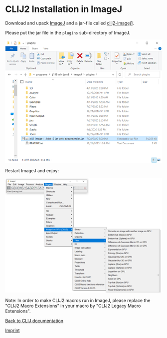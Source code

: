 # CLIJ2 Installation in ImageJ

Download and upack [ImageJ](https://imagej.nih.gov/ij/download.html) and a jar-file called 
[clij2-imagej1](https://github.com/clij/clij2-imagej1/releases/download/2.5.1.4/clij2-imagej_-2.5.1.4-jar-with-dependencies.jar). 

Please put the jar file in the `plugins` sub-directory of ImageJ.

![Image](images/installation.png)

Restart ImageJ and enjoy:

![Image](images/screenshot.png)

Note: In order to make CLIJ2 macros run in ImageJ, please replace the "CLIJ2 Macro Extensions" in your macro by "CLIJ2 Legacy Macro Extensions".

[Back to CLIJ documentation](https://clij.github.io/)

[Imprint](https://clij.github.io/imprint)
